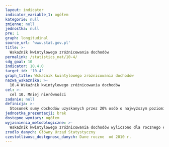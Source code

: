 ```yaml
---
layout: indicator
indicator_variable_1: ogółem
kategorie: null
zmienne: null
jednostka: null
pre: 1
graph: longitudinal
source_url: 'www.stat.gov.pl'
title: >-
  Wskaźnik kwintylowego zróżnicowania dochodów
permalink: /statistics_nat/10-4/
sdg_goal: 10
indicator: 10.4.0
target_id: '10.4'
graph_title: Wskaźnik kwintylowego zróżnicowania dochodów
nazwa_wskaznika: >-
  10.4 Wskaźnik kwintylowego zróżnicowania dochodów
cel: >-
  cel 10. Mniej nierówności
zadanie: null
definicja: >-
  Stosunek sumy dochodów uzyskanych przez 20% osób o najwyższym poziomie dochodów (najwyższa grupa kwintylowa) do sumy dochodów uzyskanych przez 20% osób o najniższym poziomie dochodów (najniższa grupa kwintylowa). W badaniu EU-SILC wskaźnik ten wyliczono dla rocznego ekwiwalentnego dochodu do dyspozycji gospodarstwa domowego.
jednostka_prezentacji: brak
dostepne_wymiary: ogółem
wyjasnienia_metodologiczne: >-
  Wskaźnik kwintylowego zróżnicowania dochodów wyliczono dla rocznego ekwiwalentnego dochodu do dyspozycji gospodarstwa domowego oraz wszystkich jego członków. Jest to stosunek dochodu ekwiwalentnego do dyspozycji po uwzględnieniu transferów społecznych, uzyskanego przez osoby z piątej grupy kwintylowej (o najwyższych dochodach) do ekwiwalentnego do dyspozycji po uwzględnieniu transferów społecznych, uzyskanego przez osoby z pierwszej grupy kwintylowej (o najniższych dochodach).Dochód do dyspozycji definiowany jest w badaniu jako suma rocznych dochodów pieniężnych (w przypadku dochodów z pracy najemnej uwzględniających dodatkowo korzyści niepieniężne związane z użytkowaniem samochodu służbowego) netto (po odliczeniu zaliczek na podatek dochodowy, podatków od dochodów z własności, składek na ubezpieczenie społeczne, zdrowotne) wszystkich członków gospodarstwa domowego pomniejszona o: podatki od nieruchomości, transfery pieniężne przekazane innym gospodarstwom domowym oraz saldo rozliczeń z Urzędem Skarbowym.Skale ekwiwalentności to parametry pozwalające porównywać ze sobą sytuację gospodarstw domowych różniących się wielkością i strukturą demograficzną. Odzwierciedlają one wpływ, jaki na koszty utrzymania gospodarstwa domowego ma jego skład demograficzny. Przy obliczeniach wyników z zakresu dochodów zastosowano zmodyfikowaną skalę ekwiwalentności OECD. Skala ta obliczona jest w sposób następujący: 1 – dla pierwszej osoby dorosłej w gospodarstwie, 0,5 – dla każdego kolejnego członka gospodarstwa w wieku 14 lat i więcej, 0,3 – dla każdego dziecka w wieku poniżej 14 lat.Gospodarstwo domowe to grupa osób spokrewnionych ze sobą lub niespokrewnionych, mieszkających razem i wspólnie utrzymujących się (gospodarstwo domowe wieloosobowe) lub osoba utrzymującą się samodzielnie, bez względu na to czy mieszka sama, czy też z innymi osobami (gospodarstwo domowe jednoosobowe).
zrodlo_danych: Główny Urząd Statystyczny
czestotliwosc_dostępnosc_danych: Dane roczne  od 2010 r.
---
```

